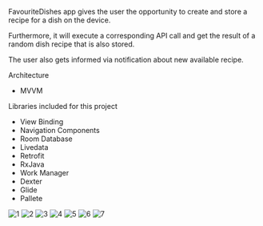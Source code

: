 FavouriteDishes app gives the user the opportunity to create and store a recipe for a dish on the device.

Furthermore, it  will execute a corresponding API call and get the result of a random dish recipe that is also stored.

The user also gets informed via notification about new available recipe.

Architecture
- MVVM

Libraries included for this project
- View Binding
- Navigation Components
- Room Database
- Livedata
- Retrofit
- RxJava
- Work Manager
- Dexter
- Glide
- Pallete

![1](https://user-images.githubusercontent.com/109162046/208242379-c9980bf0-f3e4-47f4-a014-f38f803f5f74.png)
![2](https://user-images.githubusercontent.com/109162046/208242382-7fc1b1b1-47dd-44df-801b-0906aab7bde6.png)
![3](https://user-images.githubusercontent.com/109162046/208242384-a7b94f9c-f986-4dd0-a1c4-522e581e27b2.png)
![4](https://user-images.githubusercontent.com/109162046/208242386-8ea5351e-0a53-4d77-8f70-a92ad39804fb.png)
![5](https://user-images.githubusercontent.com/109162046/208242388-ce7f22b6-ea0f-4c87-a725-ae5f1990f670.png)
![6](https://user-images.githubusercontent.com/109162046/208242389-ab7060e7-47d2-4f52-9a79-8a6d1c4a218c.png)
![7](https://user-images.githubusercontent.com/109162046/208242391-4b98f0e2-3ce3-4488-8fb7-356a653d92d0.png)
